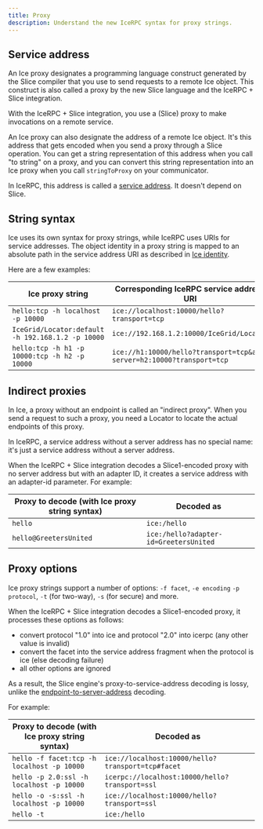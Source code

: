 ```yaml
---
title: Proxy
description: Understand the new IceRPC syntax for proxy strings.
---
```


## Service address

An Ice proxy designates a programming language construct generated by the Slice compiler that you use to send requests
to a remote Ice object. This construct is also called a proxy by the new Slice language and the IceRPC +
Slice integration.

With the IceRPC + Slice integration, you use a (Slice) proxy to make invocations on a remote service.

An Ice proxy can also designate the address of a remote Ice object. It's this address that gets encoded when you send a
proxy through a Slice operation. You can get a string representation of this address when you call "to string" on a
proxy, and you can convert this string representation into an Ice proxy when you call `stringToProxy` on your
communicator.

In IceRPC, this address is called a [service address][service-address]. It doesn't depend on Slice.

## String syntax

Ice uses its own syntax for proxy strings, while IceRPC uses URIs for service addresses. The object identity in a proxy
string is mapped to an absolute path in the service address URI as described in [Ice identity](ice-identity).

Here are a few examples:

| Ice proxy string                                  | Corresponding IceRPC service address URI                               |
| ------------------------------------------------- | ---------------------------------------------------------------------- |
| `hello:tcp -h localhost -p 10000`                 | `ice://localhost:10000/hello?transport=tcp`                            |
| `IceGrid/Locator:default -h 192.168.1.2 -p 10000` | `ice://192.168.1.2:10000/IceGrid/Locator`                              |
| `hello:tcp -h h1 -p 10000:tcp -h h2 -p 10000`     | `ice://h1:10000/hello?transport=tcp&alt-server=h2:10000?transport=tcp` |

## Indirect proxies

In Ice, a proxy without an endpoint is called an "indirect proxy". When you send a request to such a proxy, you need a
Locator to locate the actual endpoints of this proxy.

In IceRPC, a service address without a server address has no special name: it's just a service address without a server
address.

When the IceRPC + Slice integration decodes a Slice1-encoded proxy with no server address but with an adapter ID, it
creates a service address with an adapter-id parameter. For example:

| Proxy to decode (with Ice proxy string syntax) | Decoded as                             |
| ---------------------------------------------- | -------------------------------------- |
| `hello`                                        | `ice:/hello`                           |
| `hello@GreetersUnited`                         | `ice:/hello?adapter-id=GreetersUnited` |

## Proxy options

Ice proxy strings support a number of options: `-f facet`, `-e encoding` `-p protocol`, `-t` (for two-way), `-s` (for
secure) and more.

When the IceRPC + Slice integration decodes a Slice1-encoded proxy, it processes these options as follows:

- convert protocol "1.0" into ice and protocol "2.0" into icerpc (any other value is invalid)
- convert the facet into the service address fragment when the protocol is ice (else decoding failure)
- all other options are ignored

As a result, the Slice engine's proxy-to-service-address decoding is lossy, unlike the
[endpoint-to-server-address](../endpoint#endpoint-options) decoding.

For example:

| Proxy to decode (with Ice proxy string syntax) | Decoded as                                        |
| ---------------------------------------------- | ------------------------------------------------- |
| `hello -f facet:tcp -h localhost -p 10000`     | `ice://localhost:10000/hello?transport=tcp#facet` |
| `hello -p 2.0:ssl -h localhost -p 10000`       | `icerpc://localhost:10000/hello?transport=ssl`    |
| `hello -o -s:ssl -h localhost -p 10000`        | `ice://localhost:10000/hello?transport=ssl`       |
| `hello -t`                                     | `ice:/hello`                                      |

[service-address]: ../../icerpc/invocation/service-address
